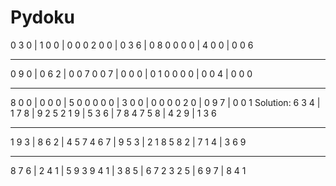 # Pydoku

0 3 0  | 1 0 0  | 0 0 0
2 0 0  | 0 3 6  | 0 8 0
0 0 0  | 4 0 0  | 0 0 6
___ ___ ___ ___ ___ ___
0 9 0  | 0 6 2  | 0 0 7
0 0 7  | 0 0 0  | 0 1 0
0 0 0  | 0 0 4  | 0 0 0
___ ___ ___ ___ ___ ___
8 0 0  | 0 0 0  | 5 0 0
0 0 0  | 3 0 0  | 0 0 0
0 2 0  | 0 9 7  | 0 0 1
Solution:
6 3 4  | 1 7 8  | 9 2 5
2 1 9  | 5 3 6  | 7 8 4
7 5 8  | 4 2 9  | 1 3 6
___ ___ ___ ___ ___ ___
1 9 3  | 8 6 2  | 4 5 7
4 6 7  | 9 5 3  | 2 1 8
5 8 2  | 7 1 4  | 3 6 9
___ ___ ___ ___ ___ ___
8 7 6  | 2 4 1  | 5 9 3
9 4 1  | 3 8 5  | 6 7 2
3 2 5  | 6 9 7  | 8 4 1

